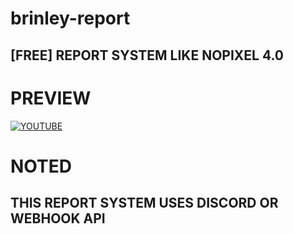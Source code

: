 # brinley-report
## [FREE] REPORT SYSTEM LIKE NOPIXEL 4.0

# PREVIEW
[![YOUTUBE](https://img.youtube.com/vi/YOUTUBE_VIDEO_ID_HERE/0.jpg)](https://www.youtube.com/watch?v=dvlGfUP5a4A)

# NOTED

## THIS REPORT SYSTEM USES DISCORD OR WEBHOOK API

